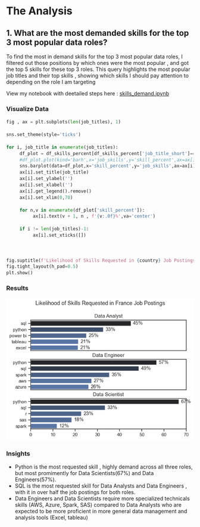 # The Analysis 

## 1. What are the most demanded skills for the top 3 most popular data roles?

To find the most in demand skills for the top 3 most popular data roles, I filtered out those positions by which ones were the most popular , and got the top 5 skills for these top 3 roles. This query highlights the most popular job titles and their top skills , showing which skills I should pay attention to depending on the role I am targeting 


View my notebook with deetailed steps here :
[skills_demand.ipynb](skills_demand.ipynb)

### Visualize Data

```python 
fig , ax = plt.subplots(len(job_titles), 1)

sns.set_theme(style='ticks')

for i, job_title in enumerate(job_titles):
     df_plot = df_skills_percent[df_skills_percent['job_title_short']==job_title].head(5)
     #df_plot.plot(kind='barh',x='job_skills',y='skill_percent',ax=ax[i],title=job_title)
     sns.barplot(data=df_plot,x='skill_percent',y='job_skills',ax=ax[i],hue='skill_count',palette='dark:b_r')
     ax[i].set_title(job_title)
     ax[i].set_ylabel('')
     ax[i].set_xlabel('')
     ax[i].get_legend().remove()
     ax[i].set_xlim(0,70)

     for n,v in enumerate(df_plot['skill_percent']):
          ax[i].text(v + 1, n , f'{v:.0f}%',va='center')
     
     if i != len(job_titles)-1:
          ax[i].set_xticks([])



fig.suptitle(f'Likelihood of Skills Requested in {country} Job Postings', fontsize=13)
fig.tight_layout(h_pad=0.5)
plt.show()

```


### Results

![Visualization of the Top SKills for Top Roles](images\skills_demand.png)


### Insights

- Python is the most requested skill , highly demand across all three roles, but most promimently for Data Scientists(67%) and Data Engineers(57%).
- SQL is the most requested skill for Data Analysts and Data Engineers , with it in over half the job postings for both roles. 
- Data Engineers and Data Scientists require more specialized technicals skills (AWS, Azure, Spark, SAS) compared to Data Analysts who are expected to be more proficient in more general data management and analysis tools (Excel, tableau)   